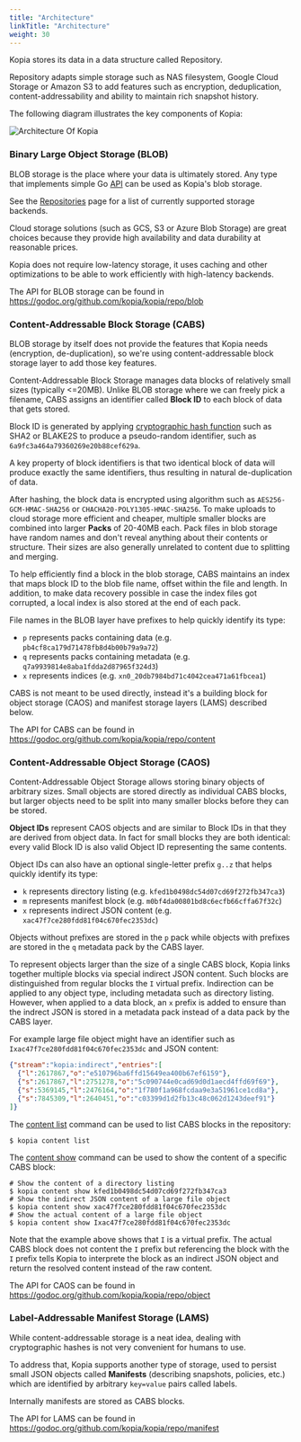 ```yaml
---
title: "Architecture"
linkTitle: "Architecture"
weight: 30
---
```


Kopia stores its data in a data structure called Repository.

Repository adapts simple storage such as NAS filesystem, Google Cloud Storage or Amazon S3 to add features such as encryption, deduplication, content-addressability and ability to maintain rich snapshot history.

The following diagram illustrates the key components of Kopia:

![Architecture Of Kopia](architecture.png)

### Binary Large Object Storage (BLOB)

BLOB storage is the place where your data is ultimately stored. Any type that implements simple Go [API](https://godoc.org/github.com/kopia/kopia/repo/blob#Storage) can be used as Kopia's blob storage.

See the [Repositories](/docs/repositories/) page for a list of currently supported storage backends.

Cloud storage solutions (such as GCS, S3 or Azure Blob Storage) are great choices because they provide high availability and data durability at reasonable prices.

Kopia does not require low-latency storage, it uses caching and other optimizations to be able to work efficiently with high-latency backends.

The API for BLOB storage can be found in https://godoc.org/github.com/kopia/kopia/repo/blob

### Content-Addressable Block Storage (CABS)

BLOB storage by itself does not provide the features that Kopia needs (encryption, de-duplication), so we're using content-addressable block storage layer to add those key features.

Content-Addressable Block Storage manages data blocks of relatively small sizes (typically <=20MB). Unlike BLOB storage where we can freely pick a filename, CABS assigns an identifier called **Block ID** to each block of data that gets stored.

Block ID is generated by applying [cryptographic hash function](https://en.wikipedia.org/wiki/Cryptographic_hash_function) such as SHA2 or BLAKE2S to produce a pseudo-random identifier, such as `6a9fc3a464a79360269e20b88cef629a`.

A key property of block identifiers is that two identical block of data will produce exactly the same identifiers, thus resulting in natural de-duplication of data.

After hashing, the block data is encrypted using algorithm such as `AES256-GCM-HMAC-SHA256` or `CHACHA20-POLY1305-HMAC-SHA256`. To make uploads to cloud storage more efficient and cheaper, multiple smaller blocks are combined into larger **Packs** of 20-40MB each. Pack files in blob storage have random names and don't reveal anything about their contents or structure. Their sizes are also generally unrelated to content due to splitting and merging.

To help efficiently find a block in the blob storage, CABS maintains an index that maps block ID to the blob file name, offset within the file and length. In addition, to make data recovery possible in case the index files got corrupted, a local index is also stored at the end of each pack.

File names in the BLOB layer have prefixes to help quickly identify its type:

* `p` represents packs containing data (e.g. `pb4cf8ca179d71478fb8d4b00b79a9a72`)
* `q` represents packs containing metadata  (e.g. `q7a9939814e8aba1fdda2d87965f324d3`)
* `x` represents indices (e.g. `xn0_20db7984bd71c4042cea471a61fbcea1`)

CABS is not meant to be used directly, instead it's a building block for object storage (CAOS) and manifest storage layers (LAMS) described below.

The API for CABS can be found in https://godoc.org/github.com/kopia/kopia/repo/content

### Content-Addressable Object Storage (CAOS)

Content-Addressable Object Storage allows storing binary objects of arbitrary sizes. Small objects are stored directly as individual CABS blocks, but larger objects need to be split into many smaller blocks before they can be stored.

**Object IDs** represent CAOS objects and are similar to Block IDs in that they are derived from object data. In fact for small blocks they are both identical: every valid Block ID is also valid Object ID representing the same contents.

Object IDs can also have an optional single-letter prefix `g..z` that helps quickly identify its type:

* `k` represents directory listing (e.g. `kfed1b0498dc54d07cd69f272fb347ca3`)
* `m` represents manifest block (e.g. `m0bf4da00801bd8c6ecfb66cffa67f32c`)
* `x` represents indirect JSON content (e.g. `xac47f7ce280fdd81f04c670fec2353dc`)

Objects without prefixes are stored in the `p` pack while objects with prefixes are stored in the `q` metadata pack by the CABS layer.

To represent objects larger than the size of a single CABS block, Kopia links together multiple blocks via special indirect JSON content. Such blocks are distinguished from regular blocks the `I` virtual prefix. Indirection can be applied to any object type, including metadata such as directory listing. However, when applied to a data block, an `x` prefix is added to ensure than the indrect JSON is stored in a metadata pack instead of a data pack by the CABS layer.

For example large file object might have an identifier such as `Ixac47f7ce280fdd81f04c670fec2353dc` and JSON content:

```json
{"stream":"kopia:indirect","entries":[
  {"l":2617867,"o":"e510796ba6ffd15649ea400b67ef6159"},
  {"s":2617867,"l":2751278,"o":"5c090744e0cad69d0d1aecd4ffd69f69"},
  {"s":5369145,"l":2476164,"o":"1f780f1a968fcdaa9e3a51961ce1cd8a"},
  {"s":7845309,"l":2640451,"o":"c03399d1d2fb13c48c062d1243deef91"}
]}
```

The [content list](/docs/reference/command-line/advanced/content-list/) command can be used to list CABS blocks in the repository:

```shell
$ kopia content list
```

The [content show](/docs/reference/command-line/advanced/content-show/) command can be used to show the content of a specific CABS block:

```shell
# Show the content of a directory listing
$ kopia content show kfed1b0498dc54d07cd69f272fb347ca3
# Show the indirect JSON content of a large file object
$ kopia content show xac47f7ce280fdd81f04c670fec2353dc
# Show the actual content of a large file object
$ kopia content show Ixac47f7ce280fdd81f04c670fec2353dc
```

Note that the example above shows that `I` is a virtual prefix. The actual CABS block does not content the `I` prefix but referencing the block with the `I` prefix tells Kopia to interprete the block as an indirect JSON object and return the resolved content instead of the raw content.

The API for CAOS can be found in https://godoc.org/github.com/kopia/kopia/repo/object

### Label-Addressable Manifest Storage (LAMS)

While content-addressable storage is a neat idea, dealing with cryptographic hashes is not very convenient for humans to use.

To address that, Kopia supports another type of storage, used to persist small JSON objects called **Manifests** (describing snapshots, policies, etc.) which are identified by arbitrary `key=value` pairs called labels.

Internally manifests are stored as CABS blocks.

The API for LAMS can be found in https://godoc.org/github.com/kopia/kopia/repo/manifest
